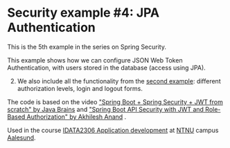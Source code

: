 # Security example #4: JPA Authentication

This is the 5th example in the series on Spring Security.

This example shows how we can configure JSON Web Token Authentication, with users stored in the database (access using
JPA).

2. We also include all the functionality from the [second example](../02-authorization): different authorization levels,
   login and logout forms.

The code is based on the video
["Spring Boot + Spring Security + JWT from scratch" by Java Brains](https://youtu.be/X80nJ5T7YpE)
and ["Spring Boot API Security with JWT and Role-Based Authorization" by Akhilesh Anand](https://medium.com/@akhileshanand/spring-boot-api-security-with-jwt-and-role-based-authorization-fea1fd7c9e32)
.

Used in the course [IDATA2306 Application development](https://www.ntnu.edu/studies/courses/IDATA2306)
at [NTNU](https://www.ntnu.edu/) campus [Aalesund](https://www.ntnu.edu/alesund).


